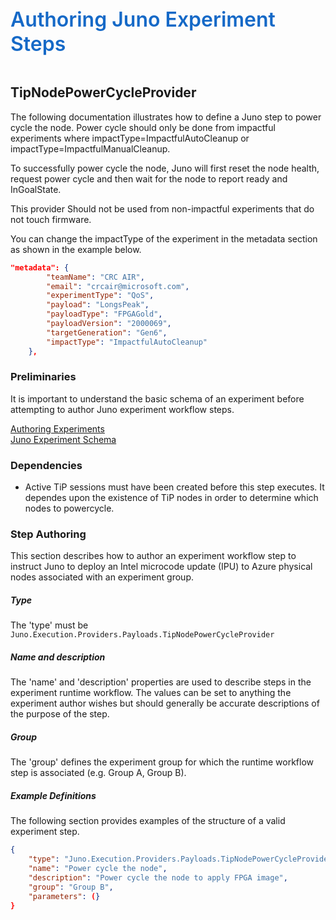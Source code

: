 ﻿<div style="font-size:24pt;font-weight:600;color:#1569C7">Authoring Juno Experiment Steps</div>
<br/>

## TipNodePowerCycleProvider
The following documentation illustrates how to define a Juno step to power cycle the node. Power cycle should only be done
from impactful experiments where impactType=ImpactfulAutoCleanup or impactType=ImpactfulManualCleanup.

To successfully power cycle the node, Juno will first reset the node health, request power cycle and then wait for the
node to report ready and InGoalState.

This provider Should not be used from non-impactful experiments that do not touch firmware.

You can change the impactType of the experiment in the metadata section as shown in the example below.

```json
"metadata": {
        "teamName": "CRC AIR",
        "email": "crcair@microsoft.com",
        "experimentType": "QoS",
        "payload": "LongsPeak",
        "payloadType": "FPGAGold",
        "payloadVersion": "2000069",
        "targetGeneration": "Gen6",
        "impactType": "ImpactfulAutoCleanup"
    },
```
### Preliminaries
It is important to understand the basic schema of an experiment before attempting to author Juno experiment workflow steps.

[Authoring Experiments](./Authoring-Experiments.md)  
[Juno Experiment Schema](./Authoring-ExperimentSchema.md)

### Dependencies

* Active TiP sessions must have been created before this step executes. It dependes upon the existence of TiP nodes in order to determine
  which nodes to powercycle.

### Step Authoring
This section describes how to author an experiment workflow step to instruct Juno to deploy an Intel microcode update (IPU) to Azure
physical nodes associated with an experiment group.

##### Type
The 'type' must be ```Juno.Execution.Providers.Payloads.TipNodePowerCycleProvider```

##### Name and description
The 'name' and 'description' properties are used to describe steps in the experiment runtime workflow.  The values can be set to anything the experiment
author wishes but should generally be accurate descriptions of the purpose of the step.

##### Group
The 'group' defines the experiment group for which the runtime workflow step is associated (e.g. Group A, Group B).

##### Example Definitions
The following section provides examples of the structure of a valid experiment step.


``` json
{
    "type": "Juno.Execution.Providers.Payloads.TipNodePowerCycleProvider",
    "name": "Power cycle the node",
    "description": "Power cycle the node to apply FPGA image",
    "group": "Group B",
    "parameters": (}
}

```
